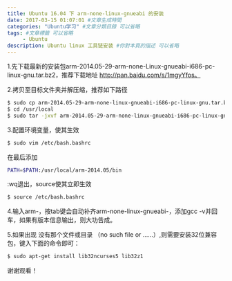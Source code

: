 ```yaml
---
title: Ubuntu 16.04 下 arm-none-linux-gnueabi 的安装
date: 2017-03-15 01:07:01 #文章生成時間
categories: "Ubuntu学习" #文章分類目錄 可以省略
tags: #文章標籤 可以省略
     - Ubuntu
description: Ubuntu linux 工具链安装 #你對本頁的描述 可以省略
---
```


1.先下载最新的安装包arm-2014.05-29-arm-none-Linux-gnueabi-i686-pc-linux-gnu.tar.bz2，推荐下载地址 http://pan.baidu.com/s/1mgyYfos。

2.拷贝至目标文件夹并解压缩，推荐如下路径
``` bash
$ sudo cp arm-2014.05-29-arm-none-linux-gnueabi-i686-pc-linux-gnu.tar.bz2 /usr/local
$ cd /usr/local
$ sudo tar -jxvf arm-2014.05-29-arm-none-linux-gnueabi-i686-pc-linux-gnu.tar.bz2
```

3.配置环境变量，使其生效  
``` bash
$ sudo vim /etc/bash.bashrc
```
在最后添加
``` bash
PATH=$PATH:/usr/local/arm-2014.05/bin
```
:wq退出，source使其立即生效
``` bash
$ source /etc/bash.bashrc
```

4.输入arm-，按tab键会自动补齐arm-none-linux-gnueabi-，添加gcc -v并回车，如果有版本信息输出，则大功告成。

5.如果出现 没有那个文件或目录 （no such file or ......）,则需要安装32位兼容包，键入下面的命令即可：
``` bash
$ sudo apt-get install lib32ncurses5 lib32z1
```

谢谢观看！

